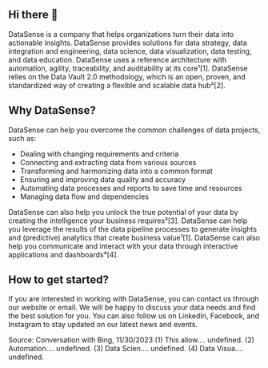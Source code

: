 ## Hi there 👋

DataSense is a company that helps organizations turn their data into actionable insights. DataSense provides solutions for data strategy, data integration and engineering, data science, data visualization, data testing, and data education. DataSense uses a reference architecture with automation, agility, traceability, and auditability at its core¹[1]. DataSense relies on the Data Vault 2.0 methodology, which is an open, proven, and standardized way of creating a flexible and scalable data hub²[2].

## Why DataSense?

DataSense can help you overcome the common challenges of data projects, such as:

- Dealing with changing requirements and criteria
- Connecting and extracting data from various sources
- Transforming and harmonizing data into a common format
- Ensuring and improving data quality and accuracy
- Automating data processes and reports to save time and resources
- Managing data flow and dependencies

DataSense can also help you unlock the true potential of your data by creating the intelligence your business requires³[3]. DataSense can help you leverage the results of the data pipeline processes to generate insights and (predictive) analytics that create business value¹[1]. DataSense can also help you communicate and interact with your data through interactive applications and dashboards⁴[4].

## How to get started?

If you are interested in working with DataSense, you can contact us through our website or email. We will be happy to discuss your data needs and find the best solution for you. You can also follow us on LinkedIn, Facebook, and Instagram to stay updated on our latest news and events.

Source: Conversation with Bing, 11/30/2023
(1) This allow.... undefined.
(2) Automation.... undefined.
(3) Data Scien.... undefined.
(4) Data Visua.... undefined.
